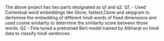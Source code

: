 The above project has two parts designated as q1 and q2.
Q1. - Used Contextual word embeddings like Glove, fastext,Cbow and skipgram to dertemine the embedding of different hindi words of fixed dimensions and used cosine similarity to determine the similarity score between those words.
Q2 - Fine tuned a pretrained Bert model trained by AIbharat on hindi data to classify hindi sentences.




